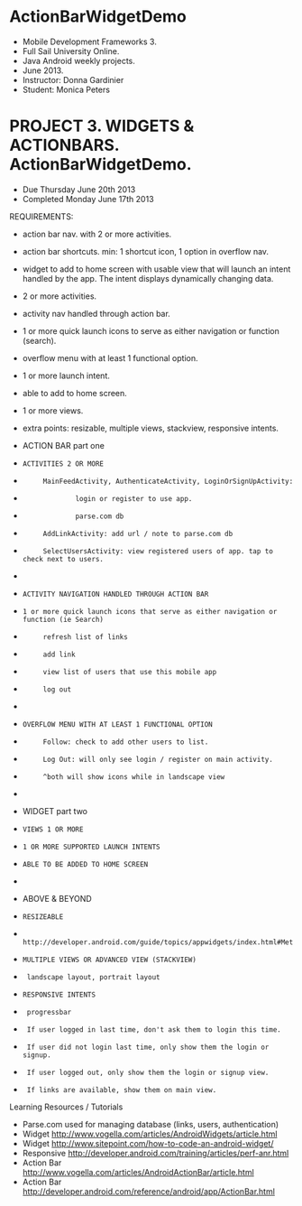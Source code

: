 ActionBarWidgetDemo
===================
- Mobile Development Frameworks 3.
- Full Sail University Online. 
- Java Android weekly projects.
- June 2013. 
- Instructor: Donna Gardinier
- Student: Monica Peters

PROJECT 3. WIDGETS & ACTIONBARS.  ActionBarWidgetDemo.
====
* Due Thursday June 20th 2013
* Completed Monday June 17th 2013

REQUIREMENTS:
* action bar nav. with 2 or more activities.
* action bar shortcuts. min: 1 shortcut icon, 1 option in overflow nav.
* widget to add to home screen with usable view that will launch an intent handled by the app.  The intent displays dynamically changing data.
* 2 or more activities.
* activity nav handled through action bar.
* 1 or more quick launch icons to serve as either navigation or function (search).
* overflow menu with at least 1 functional option.
* 1 or more launch intent.
* able to add to home screen.
* 1 or more views.
* extra points:  resizable, multiple views, stackview, responsive intents.

 * ACTION BAR part one
 *     ACTIVITIES 2 OR MORE
 *     		MainFeedActivity, AuthenticateActivity, LoginOrSignUpActivity: 
 *     				login or register to use app.
 *     				parse.com db
 *     		AddLinkActivity: add url / note to parse.com db
 *     		SelectUsersActivity: view registered users of app. tap to check next to users.
 *     
 *     ACTIVITY NAVIGATION HANDLED THROUGH ACTION BAR
 *     1 or more quick launch icons that serve as either navigation or function (ie Search)
 *      	refresh list of links
 *      	add link
 *     		view list of users that use this mobile app
 *     		log out
 *     
 *     OVERFLOW MENU WITH AT LEAST 1 FUNCTIONAL OPTION
 *     		Follow: check to add other users to list.
 *     		Log Out: will only see login / register on main activity.
 *     		^both will show icons while in landscape view
 *     
 * WIDGET part two
 *     VIEWS 1 OR MORE
 *     1 OR MORE SUPPORTED LAUNCH INTENTS
 *     ABLE TO BE ADDED TO HOME SCREEN
 *     
 * ABOVE & BEYOND
 *     RESIZEABLE
 *     	http://developer.android.com/guide/topics/appwidgets/index.html#MetaData
 *     MULTIPLE VIEWS OR ADVANCED VIEW (STACKVIEW)
 *     	landscape layout, portrait layout
 *     RESPONSIVE INTENTS
 *     	progressbar
 *     	If user logged in last time, don't ask them to login this time.
 *      If user did not login last time, only show them the login or signup.
 *      If user logged out, only show them the login or signup view.
 *      If links are available, show them on main view.

Learning Resources / Tutorials
 * Parse.com used for managing database (links, users, authentication)
 * Widget http://www.vogella.com/articles/AndroidWidgets/article.html
 * Widget http://www.sitepoint.com/how-to-code-an-android-widget/
 * Responsive http://developer.android.com/training/articles/perf-anr.html
 * Action Bar http://www.vogella.com/articles/AndroidActionBar/article.html
 * Action Bar http://developer.android.com/reference/android/app/ActionBar.html
